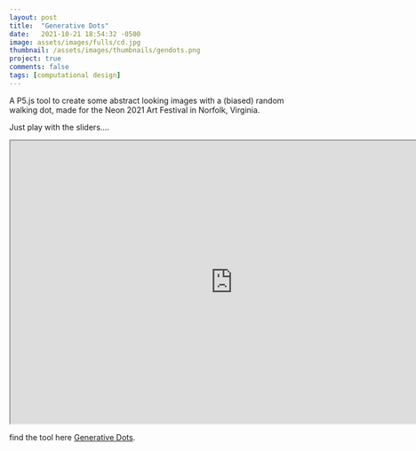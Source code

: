 ```yaml
---
layout: post
title:  "Generative Dots"
date:   2021-10-21 18:54:32 -0500
image: assets/images/fulls/cd.jpg
thumbnail: /assets/images/thumbnails/gendots.png
project: true
comments: false
tags: [computational design]
---
```


A P5.js tool to create some abstract looking images with a (biased) random walking dot, made for the Neon 2021 Art Festival in Norfolk, Virginia. 

Just play with the sliders....

<iframe src="https://neon2021.neobrutal.com" title="generative dots" width="800" height="510"></iframe>

find the tool here [Generative Dots](http://neon2021.neobrutal.com).

